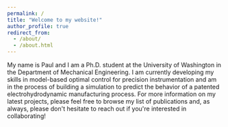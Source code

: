 ```yaml
---
permalink: /
title: "Welcome to my website!"
author_profile: true
redirect_from: 
  - /about/
  - /about.html
---
```


My name is Paul and I am a Ph.D. student at the University of Washington in the Department of Mechanical Engineering. I am currently developing my skills in model-based optimal control for precision instrumentation and am in the process of building a simulation to predict the behavior of a patented electrohydrodynamic manufacturing process. For more information on my latest projects, please feel free to browse my list of publications and, as always, please don't hesitate to reach out if you're interested in collaborating!




